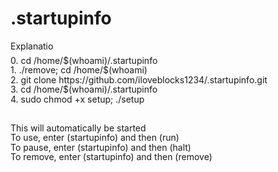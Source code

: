 # .startupinfo

<!DOCTYPE html>
<html>
<head>
    <style>
        .spaced-text {
            line-height: 0.1; /* Adjust the line height as needed */
        }
    </style>
</head>
<body>
    
</body>
</html>
Explanatio




<p class="spaced-text">0. cd /home/$(whoami)/.startupinfo</p>
<p class="spaced-text">1. ./remove; cd /home/$(whoami)</p>
<p class="spaced-text">2. git clone https://github.com/iloveblocks1234/.startupinfo.git</p>
<p class="spaced-text">3. cd /home/$(whoami)/.startupinfo</p>
<p class="spaced-text">4. sudo chmod +x setup; ./setup</p>
<br>
<p class="spaced-text">This will automatically be started</p>
<p class="spaced-text">To use, enter (startupinfo) and then (run)</p>
<p class="spaced-text">To pause, enter (startupinfo) and then (halt)</p>
<p class="spaced-text">To remove, enter (startupinfo) and then (remove)</p>

